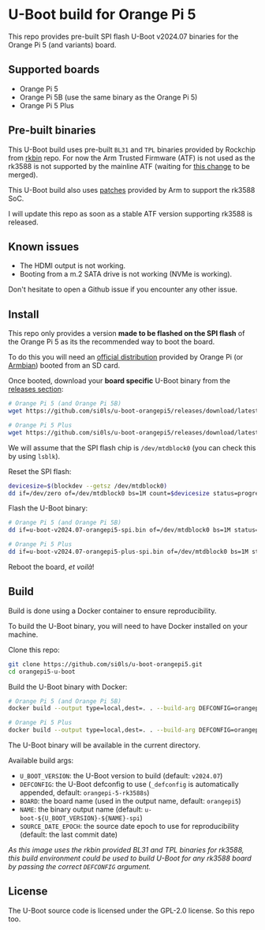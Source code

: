 # U-Boot build for Orange Pi 5

This repo provides pre-built SPI flash U-Boot v2024.07 binaries for the Orange Pi 5 (and variants) board.

## Supported boards

- Orange Pi 5
- Orange Pi 5B (use the same binary as the Orange Pi 5)
- Orange Pi 5 Plus

## Pre-built binaries

This U-Boot build uses pre-built `BL31` and `TPL` binaries provided by Rockchip from [rkbin](https://github.com/rockchip-linux/rkbin) repo.
For now the Arm Trusted Firmware (ATF) is not used as the rk3588 is not supported by the mainline ATF (waiting for [this change](https://review.trustedfirmware.org/c/TF-A/trusted-firmware-a/+/21840) to be merged).

This U-Boot build also uses [patches](https://github.com/armbian/build/tree/main/patch/u-boot/v2024.07) provided by Arm to support the rk3588 SoC.

I will update this repo as soon as a stable ATF version supporting rk3588 is released.

## Known issues

- The HDMI output is not working.
- Booting from a m.2 SATA drive is not working (NVMe is working).

Don't hesitate to open a Github issue if you encounter any other issue.

## Install

This repo only provides a version **made to be flashed on the SPI flash** of the Orange Pi 5 as its the recommended way to boot the board.

To do this you will need an [official distribution](http://www.orangepi.org/html/hardWare/computerAndMicrocontrollers/service-and-support/Orange-pi-5.html) provided by Orange Pi (or [Armbian](https://www.armbian.com/orangepi-5/)) booted from an SD card.

Once booted, download your **board specific** U-Boot binary from the [releases section](https://github.com/si0ls/u-boot-orangepi5/releases):

```bash
# Orange Pi 5 (and Orange Pi 5B)
wget https://github.com/si0ls/u-boot-orangepi5/releases/download/latest/u-boot-v2024.07-orangepi5-spi.bin

# Orange Pi 5 Plus
wget https://github.com/si0ls/u-boot-orangepi5/releases/download/latest/u-boot-v2024.07-orangepi5-plus-spi.bin
```

We will assume that the SPI flash chip is `/dev/mtdblock0` (you can check this by using `lsblk`).

Reset the SPI flash:

```bash
devicesize=$(blockdev --getsz /dev/mtdblock0)
dd if=/dev/zero of=/dev/mtdblock0 bs=1M count=$devicesize status=progress && sync
```

Flash the U-Boot binary:

```bash
# Orange Pi 5 (and Orange Pi 5B)
dd if=u-boot-v2024.07-orangepi5-spi.bin of=/dev/mtdblock0 bs=1M status=progress && sync

# Orange Pi 5 Plus
dd if=u-boot-v2024.07-orangepi5-plus-spi.bin of=/dev/mtdblock0 bs=1M status=progress && sync
```

Reboot the board, _et voilà_!

## Build

Build is done using a Docker container to ensure reproducibility.

To build the U-Boot binary, you will need to have Docker installed on your machine.

Clone this repo:

```bash
git clone https://github.com/si0ls/u-boot-orangepi5.git
cd orangepi5-u-boot
```

Build the U-Boot binary with Docker:

```bash
# Orange Pi 5 (and Orange Pi 5B)
docker build --output type=local,dest=. . --build-arg DEFCONFIG=orangepi-5-rk3588s

# Orange Pi 5 Plus
docker build --output type=local,dest=. . --build-arg DEFCONFIG=orangepi-5-plus-rk3588
```

The U-Boot binary will be available in the current directory.

Available build args:

- `U_BOOT_VERSION`: the U-Boot version to build (default: `v2024.07`)
- `DEFCONFIG`: the U-Boot defconfig to use (`_defconfig` is automatically appended, default: `orangepi-5-rk3588s`)
- `BOARD`: the board name (used in the output name, default: `orangepi5`)
- `NAME`: the binary output name (default: `u-boot-${U_BOOT_VERSION}-${NAME}-spi`)
- `SOURCE_DATE_EPOCH`: the source date epoch to use for reproducibility (default: the last commit date)

_As this image uses the rkbin provided BL31 and TPL binaries for rk3588, this build environment could be used to build U-Boot for any rk3588 board by passing the correct `DEFCONFIG` argument._

## License

The U-Boot source code is licensed under the GPL-2.0 license. So this repo too.
